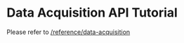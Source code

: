 # Data Acquisition API Tutorial

Please refer to [/reference/data-acquisition](../../reference/da-tutorial/index.html)
